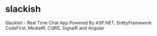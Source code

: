# slackish
Slackish - Real Time Chat App Powered By ASP.NET, EntityFramework CodeFirst, MediatR, CQRS, SignalR and Angular
